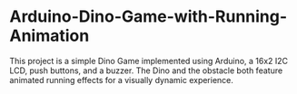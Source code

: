 # Arduino-Dino-Game-with-Running-Animation
This project is a simple Dino Game implemented using Arduino, a 16x2 I2C LCD, push buttons, and a buzzer. The Dino and the obstacle both feature animated running effects for a visually dynamic experience.
